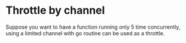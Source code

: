 # Throttle by channel
Suppose you want to have a function running only 5 time concurrently, using a limited channel with go routine can be used as a throttle.